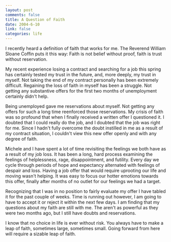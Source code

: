 ```yaml
--- 
layout: post
comments: false
title: A Question of Faith
date: 2004-6-10
link: false
categories: life
---
```

I recently heard a definition of faith that works for me. The Reverend William Sloane Coffin puts it this way: Faith is not belief without proof, faith is trust without reservation.

My recent experience losing a contract and searching for a job this spring has certainly tested my trust in the future, and, more deeply, my trust in myself. Not taking the end of my contract personally has been extremely difficult. Regaining the loss of faith in myself has been a struggle. Not getting any substantive offers for the first two months of unemployment certainly didn't help.

Being unemployed gave me reservations about myself. Not getting any offers for such a long time reenforced those reservations. My crisis of faith was so profound that when I finally received a written offer I questioned it. I doubted that I could really do the job, and I doubted that the job was right for me. Since I hadn't fully overcome the doubt instilled in me as a result of my contract situation, I couldn't view this new offer openly and with any degree of faith.

Michele and I have spent a lot of time revisiting the feelings we both have as a result of my job loss. It has been a long, hard process examining the feelings of helplessness, rage, disappointment, and futility. Every day we cycle through periods of hope and expectancy alternated with feelings of despair and loss. Having a job offer that would require uprooting our life and moving wasn't helping. It was easy to focus our hotter emotions towards this offer, finally after months of no outlet for our feelings we had a target.

Recognizing that I was in no position to fairly evaluate my offer I have tabled it for the past couple of weeks. Time is running out however, I am going to have to accept it or reject it within the next few days. I am finding that my questions about my faith are still with me. The aren't as powerful as they were two months ago, but I still have doubts and reservations.

I know that no choice in life is ever without risk. You always have to make a leap of faith, sometimes large, sometimes small. Going forward from here will require a sizable leap of faith.

